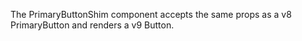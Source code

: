 The PrimaryButtonShim component accepts the same props as a v8 PrimaryButton and renders a v9 Button.
